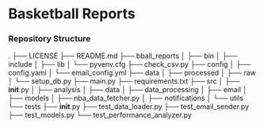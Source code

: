 # Basketball Reports

### Repository Structure
.
├── LICENSE
├── README.md
├── bball_reports
│   ├── bin
│   ├── include
│   ├── lib
│   └── pyvenv.cfg
├── check_csv.py
├── config
│   ├── config.yaml
│   └── email_config.yml
├── data
│   ├── processed
│   ├── raw
│   └── setup_db.py
├── main.py
├── requirements.txt
├── src
│   ├── __init__.py
│   ├── analysis
│   ├── data
│   ├── data_processing
│   ├── email
│   ├── models
│   ├── nba_data_fetcher.py
│   ├── notifications
│   └── utils
└── tests
    ├── __init__.py
    ├── test_data_loader.py
    ├── test_email_sender.py
    ├── test_models.py
    └── test_performance_analyzer.py